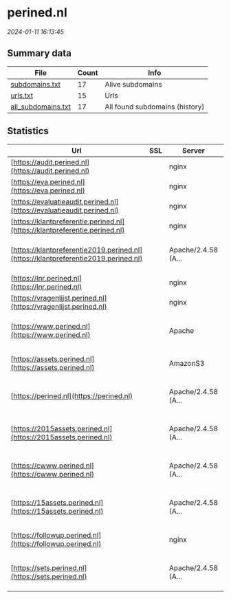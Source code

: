 # perined.nl
*2024-01-11 16:13:45*
## Summary data
| File       | Count | Info |
|------------|-------|------|
|[subdomains.txt](/data/perined.nl/subdomains.txt)|17|Alive subdomains|
|[urls.txt](/data/perined.nl/urls.txt)|15|Urls|
|[all_subdomains.txt](/data/perined.nl/all_subdomains.txt)|17|All found subdomains (history)|
## Statistics
| Url | SSL | Server | Cookie | HSTS | CSP | XFO | XXP | RP | Tech |Title |
|------------|-------|------|------|------|------|------|------|------|------|------|
|[https://audit.perined.nl](https://audit.perined.nl)| |nginx|:white_check_mark: | | | | 2:white_check_mark: | 3:white_check_mark: |Microsoft ASP.NET Nginx|Perinatale Audit...|
|[https://eva.perined.nl](https://eva.perined.nl)| |nginx|:white_check_mark: | | | | 2:white_check_mark: | 3:white_check_mark: |Microsoft ASP.NET Nginx|Perinatale Audit...|
|[https://evaluatieaudit.perined.nl](https://evaluatieaudit.perined.nl)| |nginx|:white_check_mark: | | | | 2:white_check_mark: | 3:white_check_mark: |Microsoft ASP.NET Nginx|Perinatale Audit...|
|[https://klantpreferentie.perined.nl](https://klantpreferentie.perined.nl)| |nginx| | | | | | 3:white_check_mark: |Nginx|Object moved|
|[https://klantpreferentie2019.perined.nl](https://klantpreferentie2019.perined.nl)| |Apache/2.4.58 (A...| | | | | | 3:white_check_mark: |Apache HTTP Server:2.4.58 HSTS OpenSSL:3.0.8|301 Moved Perman...|
|[https://lnr.perined.nl](https://lnr.perined.nl)| |nginx|:white_check_mark: | | | | 2:white_check_mark: | 3:white_check_mark: |Microsoft ASP.NET Nginx|LNR2|
|[https://vragenlijst.perined.nl](https://vragenlijst.perined.nl)| |nginx| | | | | 2:white_check_mark: | 3:white_check_mark: |Nginx||
|[https://www.perined.nl](https://www.perined.nl)| |Apache|:white_check_mark: |:white_check_mark: | | 1:white_check_mark: | | 3:white_check_mark: |Apache HTTP Server Bootstrap:4.5.2 HSTS Typekit|Perined | Home|
|[https://assets.perined.nl](https://assets.perined.nl)| |AmazonS3| |:white_check_mark: | | | | 3:white_check_mark: |Amazon S3 Amazon Web Services HSTS||
|[https://perined.nl](https://perined.nl)| |Apache/2.4.58 (A...|:white_check_mark: |:white_check_mark: | | 1:white_check_mark: | | 3:white_check_mark: |Apache HTTP Server:2.4.58 HSTS OpenSSL:3.0.8|301 Moved Perman...|
|[https://2015assets.perined.nl](https://2015assets.perined.nl)| |Apache/2.4.58 (A...| | | | | | 3:white_check_mark: |Apache HTTP Server:2.4.58 HSTS OpenSSL:3.0.8|301 Moved Perman...|
|[https://cwww.perined.nl](https://cwww.perined.nl)| |Apache/2.4.58 (A...| | | | | | 3:white_check_mark: |Apache HTTP Server:2.4.58 HSTS OpenSSL:3.0.8|301 Moved Perman...|
|[https://15assets.perined.nl](https://15assets.perined.nl)| |Apache/2.4.58 (A...| | | | | | 3:white_check_mark: |Apache HTTP Server:2.4.58 HSTS OpenSSL:3.0.8|301 Moved Perman...|
|[https://followup.perined.nl](https://followup.perined.nl)| |nginx|:white_check_mark: | | | | 2:white_check_mark: | 3:white_check_mark: |Microsoft ASP.NET Nginx|LNR Follow-Up|
|[https://sets.perined.nl](https://sets.perined.nl)| |Apache/2.4.58 (A...| | | | | | 3:white_check_mark: |Apache HTTP Server:2.4.58 HSTS OpenSSL:3.0.8|301 Moved Perman...|